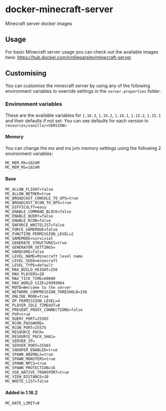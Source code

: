 # docker-minecraft-server
Minecraft server docker images

## Usage

For basic Minecraft server usage you can check out the available images here: https://hub.docker.com/r/ollieparsley/minecraft-server

## Customising

You can customise the minecraft server by using any of the following environment variables to override settings in the `server.properties` folder.

### Environment variables

These are the available variables for `1.16.3`, `1.16.2`, `1.16.1`, `1.15.2`, `1.15.1` and their defaults if not set. You can see defaults for each version in `resources/vanilla/<VERSION>`

#### Memory

You can change the mx and ms jvm memory settings using the following 2 environment variables:

```
MC_MEM_MX=1024M
MC_MEM_MS=1024M
```

#### Base

```
MC_ALLOW_FLIGHT=false
MC_ALLOW_NETHER=true
MC_BROADCAST_CONSOLE_TO_OPS=true
MC_BROADCAST_RCON_TO_OPS=true
MC_DIFFICULTY=easy
MC_ENABLE_COMMAND_BLOCK=false
MC_ENABLE_QUERY=false
MC_ENABLE_RCON=false
MC_ENFORCE_WHITELIST=false
MC_FORCE_GAMEMODE=false
MC_FUNCTION_PERMISSION_LEVEL=2
MC_GAMEMODE=survivial
MC_GENERATE_STRUCTURES=true
MC_GENERATOR_SETTINGS=
MC_HARDCORE=false
MC_LEVEL_NAME=Minecraft level name
MC_LEVEL_SEED=minecraft
MC_LEVEL_TYPE=default
MC_MAX_BUILD_HEIGHT=256
MC_MAX_PLAYERS=20
MC_MAX_TICK_TIME=60000
MC_MAX_WORLD_SIZE=29999984
MC_MOTD=Welcome to the server
MC_NETWORK_COMPRESSION_THRESHOLD=256
MC_ONLINE_MODE=true
MC_OP_PERMISSION_LEVEL=4
MC_PLAYER_IDLE_TIMEOUT=0
MC_PREVENT_PROXY_CONNECTIONS=false
MC_PVP=true
MC_QUERY_PORT=25565
MC_RCON_PASSWORD=
MC_RCON_PORT=25575
MC_RESOURCE_PACK=
MC_RESOURCE_PACK_SHA1=
MC_SERVER_IP=
MC_SERVER_PORT=25565
MC_SNOOPER_ENABLED=true
MC_SPAWN_ANIMALS=true
MC_SPAWN_MONSTERS=true
MC_SPAWN_NPCS=true
MC_SPAWN_PROTECTION=16
MC_USE_NATIVE_TRANSPORT=true
MC_VIEW_DISTANCE=10
MC_WHITE_LIST=false

```

#### Added in 1.16.2

```
MC_RATE_LIMIT=0
```

